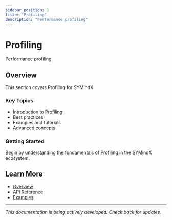 ```yaml
---
sidebar_position: 1
title: "Profiling"
description: "Performance profiling"
---
```


# Profiling

Performance profiling

## Overview

This section covers Profiling for SYMindX.

### Key Topics

- Introduction to Profiling
- Best practices
- Examples and tutorials
- Advanced concepts

### Getting Started

Begin by understanding the fundamentals of Profiling in the SYMindX ecosystem.

## Learn More

- [Overview](/docs/01-overview)
- [API Reference](/docs/03-api-reference)
- [Examples](/docs/17-examples)

---

*This documentation is being actively developed. Check back for updates.*
